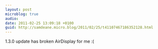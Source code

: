 ```yaml
---
layout: post
microblog: true
audio: 
date: 2011-02-25 13:09:18 +0100
guid: http://samdeane.micro.blog/2011/02/25/t41107467186352128.html
---
```

1.3.0 update has broken AirDisplay for me :(
